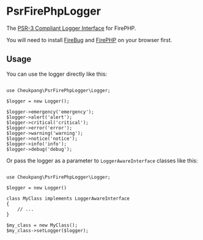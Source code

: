 PsrFirePhpLogger
=======

The [PSR-3 Compliant Logger Interface](http://www.php-fig.org/psr/3/) for FirePHP.


You will need to install [FireBug](https://getfirebug.com/) and [FirePHP](http://www.firephp.org/) on your browser first.


Usage
-----
You can use the logger directly like this:

````<?php

use Cheukpang\PsrFirePhpLogger\Logger;

$logger = new Logger();

$logger->emergency('emergency');
$logger->alert('alert');
$logger->critical('critical');
$logger->error('error');
$logger->warning('warning');
$logger->notice('notice');
$logger->info('info');
$logger->debug('debug');
````

Or pass the logger as a parameter to `LoggerAwareInterface` classes like this:

````<?php

use Cheukpang\PsrFirePhpLogger\Logger;

$logger = new Logger()

class MyClass implements LoggerAwareInterface
{
	// ...
}

$my_class = new MyClass();
$my_class->setLogger($logger);

````